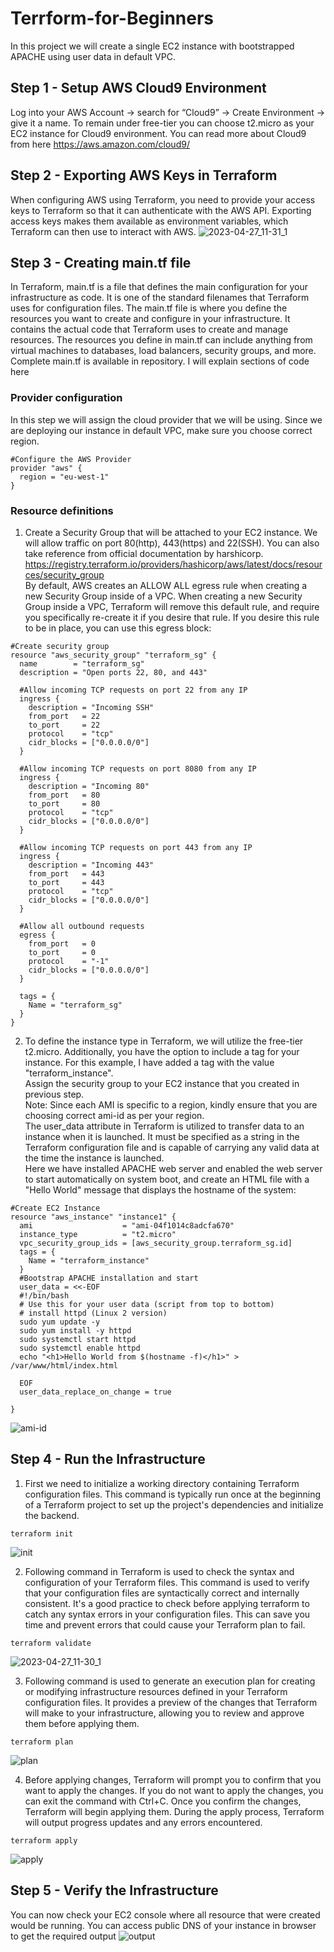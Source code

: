 # Terrform-for-Beginners
In this project we will create a single EC2 instance with bootstrapped APACHE using user data in default VPC.
## Step 1 - Setup AWS Cloud9 Environment
Log into your AWS Account → search for “Cloud9” → Create Environment → give it a name.
To remain under free-tier you can choose t2.micro as your EC2 instance for Cloud9 environment.
You can read more about Cloud9 from here https://aws.amazon.com/cloud9/
## Step 2 - Exporting AWS Keys in Terraform
When configuring AWS using Terraform, you need to provide your access keys to Terraform so that it can authenticate with the AWS API. Exporting access keys makes them available as environment variables, which Terraform can then use to interact with AWS.
![2023-04-27_11-31_1](https://user-images.githubusercontent.com/26363688/234791327-658920d3-464a-4e83-81f7-55d5ac32bd92.jpg)
## Step 3 - Creating main.tf file
In Terraform, main.tf is a file that defines the main configuration for your infrastructure as code. It is one of the standard filenames that Terraform uses for configuration files.
The main.tf file is where you define the resources you want to create and configure in your infrastructure. It contains the actual code that Terraform uses to create and manage resources. The resources you define in main.tf can include anything from virtual machines to databases, load balancers, security groups, and more.  
Complete main.tf is available in repository. I will explain sections of code here
### Provider configuration
In this step we will assign the cloud provider that we will be using. Since we are deploying our instance in default VPC, make sure you choose correct region.
```
#Configure the AWS Provider
provider "aws" {
  region = "eu-west-1"
}
```
### Resource definitions

1. Create a Security Group that will be attached to your EC2 instance. We will allow traffic on port 80(http), 443(https) and 22(SSH). You can also take reference from official documentation by harshicorp.  
https://registry.terraform.io/providers/hashicorp/aws/latest/docs/resources/security_group  
By default, AWS creates an ALLOW ALL egress rule when creating a new Security Group inside of a VPC. When creating a new Security Group inside a VPC, Terraform will remove this default rule, and require you specifically re-create it if you desire that rule. If you desire this rule to be in place, you can use this egress block:

```
#Create security group 
resource "aws_security_group" "terraform_sg" {
  name        = "terraform_sg"
  description = "Open ports 22, 80, and 443"

  #Allow incoming TCP requests on port 22 from any IP
  ingress {
    description = "Incoming SSH"
    from_port   = 22
    to_port     = 22
    protocol    = "tcp"
    cidr_blocks = ["0.0.0.0/0"]
  }

  #Allow incoming TCP requests on port 8080 from any IP
  ingress {
    description = "Incoming 80"
    from_port   = 80
    to_port     = 80
    protocol    = "tcp"
    cidr_blocks = ["0.0.0.0/0"]
  }

  #Allow incoming TCP requests on port 443 from any IP
  ingress {
    description = "Incoming 443"
    from_port   = 443
    to_port     = 443
    protocol    = "tcp"
    cidr_blocks = ["0.0.0.0/0"]
  }

  #Allow all outbound requests
  egress {
    from_port   = 0
    to_port     = 0
    protocol    = "-1"
    cidr_blocks = ["0.0.0.0/0"]
  }

  tags = {
    Name = "terraform_sg"
  }
}
```
2. To define the instance type in Terraform, we will utilize the free-tier t2.micro. Additionally, you have the option to include a tag for your instance. For this example, I have added a tag with the value "terraform_instance".  
Assign the security group to your EC2 instance that you created in previous step.  
Note: Since each AMI is specific to a region, kindly ensure that you are choosing correct ami-id as per your region.  
The user_data attribute in Terraform is utilized to transfer data to an instance when it is launched. It must be specified as a string in the Terraform configuration file and is capable of carrying any valid data at the time the instance is launched.  
Here we have installed APACHE web server and enabled the web server to start automatically on system boot, and create an HTML file with a "Hello World" message that displays the hostname of the system:

```
#Create EC2 Instance
resource "aws_instance" "instance1" {
  ami                    = "ami-04f1014c8adcfa670"
  instance_type          = "t2.micro"
  vpc_security_group_ids = [aws_security_group.terraform_sg.id]
  tags = {
    Name = "terraform_instance"
  }
  #Bootstrap APACHE installation and start
  user_data = <<-EOF
  #!/bin/bash
  # Use this for your user data (script from top to bottom)
  # install httpd (Linux 2 version)
  sudo yum update -y
  sudo yum install -y httpd
  sudo systemctl start httpd
  sudo systemctl enable httpd
  echo "<h1>Hello World from $(hostname -f)</h1>" > /var/www/html/index.html

  EOF
  user_data_replace_on_change = true

}

```
![ami-id](https://user-images.githubusercontent.com/26363688/234799811-025e75a6-039c-4dda-b96a-d05a6cc31907.jpg)  

## Step 4 - Run the Infrastructure
1. First we need to initialize a working directory containing Terraform configuration files. This command is typically run once at the beginning of a Terraform project to set up the project's dependencies and initialize the backend.
```
terraform init
``` 
![init](https://user-images.githubusercontent.com/26363688/234817973-cf3f8d29-c25e-4dc4-bbe8-4603c691470b.jpg)

2. Following command in Terraform is used to check the syntax and configuration of your Terraform files. This command is used to verify that your configuration files are syntactically correct and internally consistent. It's a good practice to check before applying terraform to catch any syntax errors in your configuration files. This can save you time and prevent errors that could cause your Terraform plan to fail.

``` 
terraform validate
``` 

![2023-04-27_11-30_1](https://user-images.githubusercontent.com/26363688/234817461-e94d312f-16c8-4713-ae6a-5a1daad9d97e.jpg)  

3. Following command is used to generate an execution plan for creating or modifying infrastructure resources defined in your Terraform configuration files. It provides a preview of the changes that Terraform will make to your infrastructure, allowing you to review and approve them before applying them.
``` 
terraform plan
``` 
![plan](https://user-images.githubusercontent.com/26363688/234818115-89b32572-3d8c-4eef-9289-d47559c895f6.jpg)  

4. Before applying changes, Terraform will prompt you to confirm that you want to apply the changes. If you do not want to apply the changes, you can exit the command with Ctrl+C. Once you confirm the changes, Terraform will begin applying them. During the apply process, Terraform will output progress updates and any errors encountered.
```
terraform apply
```
![apply](https://user-images.githubusercontent.com/26363688/234819071-48a7efa6-a922-4174-82b0-85bdd9ab1954.jpg)  

## Step 5 - Verify the Infrastructure
You can now check your EC2 console where all resource that were created would be running. You can access public DNS of your instance in browser to get the required output
![output](https://user-images.githubusercontent.com/26363688/234821717-936975dc-6509-49dc-ba56-157afcd1797d.jpg)






